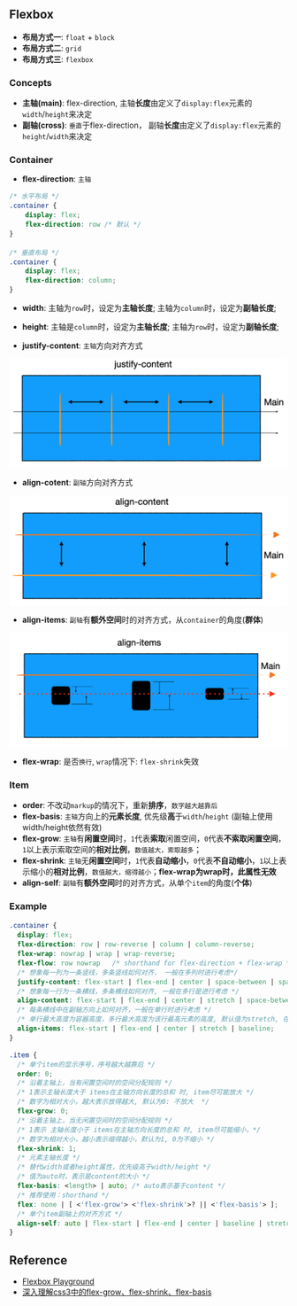 ## Flexbox
- **布局方式一**: `float` + `block`
- **布局方式二**: `grid` 
- **布局方式三**: `flexbox` 

### Concepts
- **主轴(main)**: flex-direction, 主轴**长度**由定义了`display:flex`元素的`width`/`height`来决定
- **副轴(cross)**: `垂直`于flex-direction， 副轴**长度**由定义了`display:flex`元素的`height`/`width`来决定

### Container
- **flex-direction**: `主轴`

```css
/* 水平布局 */
.container {
    display: flex;
    flex-direction: row /* 默认 */
}

/* 垂直布局 */
.container {
    display: flex;
    flex-direction: column;
}
```
- **width**: 主轴为`row`时，设定为**主轴长度**; 主轴为`column`时，设定为**副轴长度**;
- **height**: 主轴是`column`时，设定为**主轴长度**; 主轴为`row`时，设定为**副轴长度**;

- **justify-content**: `主轴`方向对齐方式
<p align="center"><img style="display: block; width: 600px; margin: 0 auto;" src=img/2020-04-22-18-46-44.png alt="no image found"></p>

- **align-cotent**: `副轴`方向对齐方式
<p align="center"><img style="display: block; width: 600px; margin: 0 auto;" src=img/2020-04-22-18-49-02.png alt="no image found"></p>

- **align-items**: `副轴`有**额外空间**时的对齐方式，从`container`的角度(**群体**)
<p align="center"><img style="display: block; width: 600px; margin: 0 auto;" src=img/2020-04-22-18-53-26.png alt="no image found"></p>


- **flex-wrap**: 是否`换行`, `wrap`情况下: `flex-shrink`失效
### Item
- **order**: 不改动`markup`的情况下，重新**排序**，`数字越大越靠后`
- **flex-basis**: `主轴`方向上的**元素长度**, 优先级**高**于`width`/`height` (副轴上使用width/height依然有效)
- **flex-grow**: `主轴`有**闲置空间**时，`1`代表**索取**闲置空间，`0`代表**不索取闲置空间**，`1`以上表示索取空间的**相对比例**，`数值越大，索取越多`；
- **flex-shrink**: `主轴`无**闲置空间**时，`1`代表**自动缩小**，`0`代表**不自动缩小**，`1`以上表示缩小的**相对比例**，`数值越大，缩得越小`；**flex-wrap为wrap时，此属性无效**
- **align-self**: `副轴`有**额外空间**时的对齐方式，从单个`item`的角度(**个体**)

### Example

```css
.container {
  display: flex;
  flex-direction: row | row-reverse | column | column-reverse;
  flex-wrap: nowrap | wrap | wrap-reverse;
  flex-flow: row nowrap   /* shorthand for flex-direction + flex-wrap */;
  /* 想象每一列为一条竖线，多条竖线如何对齐， 一般在多列时进行考虑*/
  justify-content: flex-start | flex-end | center | space-between | space-around | space-evenly /*  主轴对齐方式 */;
  /* 想象每一行为一条横线，多条横线如何对齐, 一般在多行是进行考虑 */
  align-content: flex-start | flex-end | center | stretch | space-between | space-around; /*  副轴 */
  /* 每条横线中在副轴方向上如何对齐，一般在单行时进行考虑 */
  /* 单行最大高度为容器高度，多行最大高度为该行最高元素的高度, 默认值为stretch, 在未设定高度时有效 */
  align-items: flex-start | flex-end | center | stretch | baseline;
}
```
```css
.item {
  /* 单个item的显示序号，序号越大越靠后 */
  order: 0;
  /* 沿着主轴上，当有闲置空间时的空间分配规则 */
  /* 1表示主轴长度大于 items在主轴方向长度的总和 时, item尽可能放大 */
  /* 数字为相对大小，越大表示放得越大, 默认为0: 不放大  */
  flex-grow: 0;
  /* 沿着主轴上，当无闲置空间时的空间分配规则 */
  /* 1表示 主轴长度小于 items在主轴方向长度的总和 时, item尽可能缩小，*/ 
  /* 数字为相对大小，越小表示缩得越小，默认为1, 0为不缩小 */
  flex-shrink: 1;
  /* 元素主轴长度 */
  /* 替代width或者height属性，优先级高于width/height */
  /* 值为auto时，表示是content的大小 */
  flex-basis: <length> | auto; /* auto表示基于content */
  /* 推荐使用：shorthand */
  flex: none | [ <'flex-grow'> <'flex-shrink'>? || <'flex-basis'> ]; 
  /* 单个item副轴上的对齐方式 */
  align-self: auto | flex-start | flex-end | center | baseline | stretch;
}
```


## Reference
- [Flexbox Playground](https://codepen.io/enxaneta/full/adLPwv/)
- [深入理解css3中的flex-grow、flex-shrink、flex-basis](https://zhoon.github.io/css3/2014/08/23/flex.html)